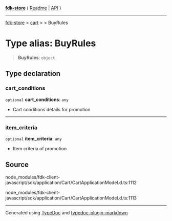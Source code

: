 [**fdk-store**](../../../README.md) ( [Readme](../../../README.md) \| [API](../../../API.md) )

---

[fdk-store](../../../API.md) > [cart](../../README.md) > [<internal>](../README.md) > BuyRules

# Type alias: BuyRules

> **BuyRules**: `object`

## Type declaration

### cart_conditions

`optional` **cart_conditions**: `any`

- Cart conditions details for promotion

---

### item_criteria

`optional` **item_criteria**: `any`

- Item criteria of promotion

## Source

node_modules/fdk-client-javascript/sdk/application/Cart/CartApplicationModel.d.ts:1112

node_modules/fdk-client-javascript/sdk/application/Cart/CartApplicationModel.d.ts:1113

---

Generated using [TypeDoc](https://typedoc.org/) and [typedoc-plugin-markdown](https://www.npmjs.com/package/typedoc-plugin-markdown)
